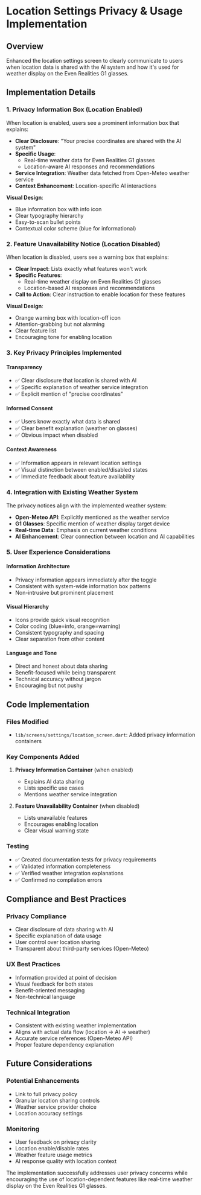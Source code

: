 # Location Settings Privacy & Usage Implementation

## Overview
Enhanced the location settings screen to clearly communicate to users when location data is shared with the AI system and how it's used for weather display on the Even Realities G1 glasses.

## Implementation Details

### 1. Privacy Information Box (Location Enabled)
When location is enabled, users see a prominent information box that explains:

- **Clear Disclosure**: "Your precise coordinates are shared with the AI system"
- **Specific Usage**: 
  - Real-time weather data for Even Realities G1 glasses
  - Location-aware AI responses and recommendations
- **Service Integration**: Weather data fetched from Open-Meteo weather service
- **Context Enhancement**: Location-specific AI interactions

**Visual Design**:
- Blue information box with info icon
- Clear typography hierarchy
- Easy-to-scan bullet points
- Contextual color scheme (blue for informational)

### 2. Feature Unavailability Notice (Location Disabled)
When location is disabled, users see a warning box that explains:

- **Clear Impact**: Lists exactly what features won't work
- **Specific Features**:
  - Real-time weather display on Even Realities G1 glasses
  - Location-based AI responses and recommendations
- **Call to Action**: Clear instruction to enable location for these features

**Visual Design**:
- Orange warning box with location-off icon
- Attention-grabbing but not alarming
- Clear feature list
- Encouraging tone for enabling location

### 3. Key Privacy Principles Implemented

#### Transparency
- ✅ Clear disclosure that location is shared with AI
- ✅ Specific explanation of weather service integration
- ✅ Explicit mention of "precise coordinates"

#### Informed Consent
- ✅ Users know exactly what data is shared
- ✅ Clear benefit explanation (weather on glasses)
- ✅ Obvious impact when disabled

#### Context Awareness
- ✅ Information appears in relevant location settings
- ✅ Visual distinction between enabled/disabled states
- ✅ Immediate feedback about feature availability

### 4. Integration with Existing Weather System

The privacy notices align with the implemented weather system:

- **Open-Meteo API**: Explicitly mentioned as the weather service
- **G1 Glasses**: Specific mention of weather display target device
- **Real-time Data**: Emphasis on current weather conditions
- **AI Enhancement**: Clear connection between location and AI capabilities

### 5. User Experience Considerations

#### Information Architecture
- Privacy information appears immediately after the toggle
- Consistent with system-wide information box patterns
- Non-intrusive but prominent placement

#### Visual Hierarchy
- Icons provide quick visual recognition
- Color coding (blue=info, orange=warning)
- Consistent typography and spacing
- Clear separation from other content

#### Language and Tone
- Direct and honest about data sharing
- Benefit-focused while being transparent
- Technical accuracy without jargon
- Encouraging but not pushy

## Code Implementation

### Files Modified
- `lib/screens/settings/location_screen.dart`: Added privacy information containers

### Key Components Added
1. **Privacy Information Container** (when enabled)
   - Explains AI data sharing
   - Lists specific use cases
   - Mentions weather service integration

2. **Feature Unavailability Container** (when disabled)
   - Lists unavailable features
   - Encourages enabling location
   - Clear visual warning state

### Testing
- ✅ Created documentation tests for privacy requirements
- ✅ Validated information completeness
- ✅ Verified weather integration explanations
- ✅ Confirmed no compilation errors

## Compliance and Best Practices

### Privacy Compliance
- Clear disclosure of data sharing with AI
- Specific explanation of data usage
- User control over location sharing
- Transparent about third-party services (Open-Meteo)

### UX Best Practices
- Information provided at point of decision
- Visual feedback for both states
- Benefit-oriented messaging
- Non-technical language

### Technical Integration
- Consistent with existing weather implementation
- Aligns with actual data flow (location → AI → weather)
- Accurate service references (Open-Meteo API)
- Proper feature dependency explanation

## Future Considerations

### Potential Enhancements
- Link to full privacy policy
- Granular location sharing controls
- Weather service provider choice
- Location accuracy settings

### Monitoring
- User feedback on privacy clarity
- Location enable/disable rates
- Weather feature usage metrics
- AI response quality with location context

The implementation successfully addresses user privacy concerns while encouraging the use of location-dependent features like real-time weather display on the Even Realities G1 glasses.
